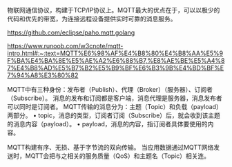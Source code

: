 物联网通信协议，构建于TCP/IP协议上。MQTT最大的优点在于，可以以极少的代码和优先的带宽，为连接远程设备提供实时可靠的消息服务。

https://github.com/eclipse/paho.mqtt.golang

https://www.runoob.com/w3cnote/mqtt-intro.html#:~:text=MQTT%E6%98%AF%E4%B8%80%E4%B8%AA%E5%9F%BA%E4%BA%8E%E5%AE%A2%E6%88%B7,%E8%AE%BE%E5%A4%87%E4%B8%AD%E5%B7%B2%E5%B9%BF%E6%B3%9B%E4%BD%BF%E7%94%A8%E3%80%82

MQTT中有三种身份：发布者（Publish）、代理（Broker）（服务器）、订阅者（Subscribe）。
消息的发布和订阅都是客户端，消息代理是服务器，消息发布者可以同时是订阅者。
MQTT传输的消息分为：主题（Topic）和负载（payload）两部分。
	• topic，消息的类型，订阅者订阅（Subscribe）后，就会收到该主题的消息内容（payload）。
	• payload，消息的内容，指订阅者具体要使用的内容。
	
	
MQTT构建有序、无损、基于字节流的双向传输。
当应用数据通过MQTT网络发送时，MQTT会把与之相关的服务质量（QoS）和主题名（Topic）相关连。
